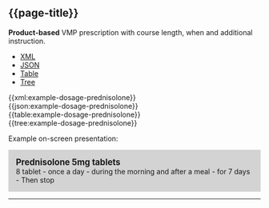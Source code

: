 ## {{page-title}}

<div class="nhsd-a-box nhsd-a-box--bg-light-blue nhsd-!t-margin-bottom-6 nhsd-t-body">
    <strong>Product-based</strong> VMP prescription with course length, when and additional instruction.
</div>

<!--// start of code snippet -->
<div>
    <ul class="nav nav-tabs" role="tablist">
      <li role="presentation" class="active">
        <a href="#xml-24" aria-controls="xml" role="tab" data-toggle="tab">XML</a>
      </li>
      <li role="presentation">
        <a href="#json-24" aria-controls="json" role="tab" data-toggle="tab">JSON</a>
      </li>
        <li role="presentation">
        <a href="#table-24" aria-controls="table" role="tab" data-toggle="tab">Table</a>
      </li>
      <li role="presentation">
        <a href="#tree-24" aria-controls="tree" role="tab" data-toggle="tab">Tree</a>
      </li>
  </ul>

  <!-- Tab panes -->
  <div class="tab-content snippet">
    <div role="tabpanel" class="tab-pane active" id="xml-24">
      {{xml:example-dosage-prednisolone}}
    </div>
    <div role="tabpanel" class="tab-pane" id="json-24">
      {{json:example-dosage-prednisolone}}
    </div>
    <div role="tabpanel" class="tab-pane" id="table-24">
      {{table:example-dosage-prednisolone}}
    </div>
    <div role="tabpanel" class="tab-pane" id="tree-24">
      {{tree:example-dosage-prednisolone}}
    </div>
  </div>
</div>
<!--// end of code snippet -->

Example on-screen presentation:

<div style="background-color:lightgrey;padding:15px;">
<div style="font-size:larger;font-weight:bold;">Prednisolone 5mg tablets</div>
8 tablet - once a day - during the morning and after a meal - for 7 days - Then stop
</div>

---